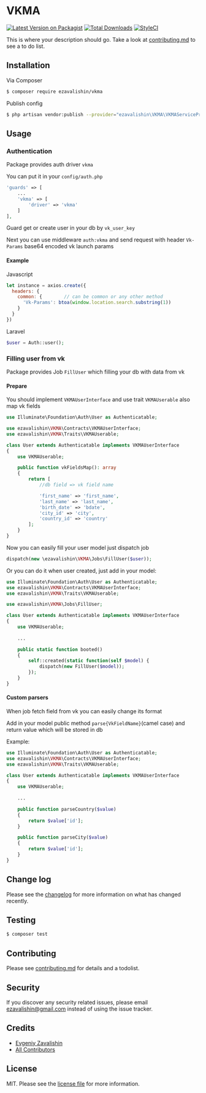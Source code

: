 # VKMA

[![Latest Version on Packagist][ico-version]][link-packagist]
[![Total Downloads][ico-downloads]][link-downloads]
[![StyleCI][ico-styleci]][link-styleci]

This is where your description should go. Take a look at [contributing.md](contributing.md) to see a to do list.

## Installation

Via Composer

``` bash
$ composer require ezavalishin/vkma
```

Publish config

``` bash
$ php artisan vendor:publish --provider="ezavalishin\VKMA\VKMAServiceProvider"
```

## Usage

### Authentication

Package provides auth driver `vkma`

You can put it in your `config/auth.php`

```php
'guards' => [
    ...
    'vkma' => [
        'driver' => 'vkma'
    ]
], 
```

Guard get or create user in your db by `vk_user_key`

Next you can use middleware `auth:vkma` and send request with header `Vk-Params` base64 encoded vk launch params

#### Example

Javascript
```javascript
let instance = axios.create({
  headers: {
    common: {        // can be common or any other method
      'Vk-Params': btoa(window.location.search.substring(1))
    }
  }
})
``` 

Laravel
```php
$user = Auth::user();
```


### Filling user from vk

Package provides Job `FillUser` which filling your db with data from vk

#### Prepare

You should implement `VKMAUserInterface` and use trait `VKMAUserable` also map vk fields

```php
use Illuminate\Foundation\Auth\User as Authenticatable;

use ezavalishin\VKMA\Contracts\VKMAUserInterface;
use ezavalishin\VKMA\Traits\VKMAUserable;

class User extends Authenticatable implements VKMAUserInterface
{
    use VKMAUserable;

    public function vkFieldsMap(): array
    {
        return [
            //db field => vk field name

            'first_name' => 'first_name',
            'last_name' => 'last_name',
            'birth_date' => 'bdate',
            'city_id' => 'city',
            'country_id' => 'country'
        ];
    }
}
```


Now you can easily fill your user model just dispatch job

```php
dispatch(new \ezavalishin\VKMA\Jobs\FillUser($user));
```  

Or you can do it when user created, just add in your model:

```php
use Illuminate\Foundation\Auth\User as Authenticatable;
use ezavalishin\VKMA\Contracts\VKMAUserInterface;
use ezavalishin\VKMA\Traits\VKMAUserable;

use ezavalishin\VKMA\Jobs\FillUser;

class User extends Authenticatable implements VKMAUserInterface
{
    use VKMAUserable;
    
    ...

    public static function booted()
    {
        self::created(static function(self $model) {
            dispatch(new FillUser($model));
        });
    }
}
```


#### Custom parsers

When job fetch field from vk you can easily change its format

Add in your model public method `parse{VkFieldName}`(camel case) and return value which will be stored in db

Example: 

```php
use Illuminate\Foundation\Auth\User as Authenticatable;
use ezavalishin\VKMA\Contracts\VKMAUserInterface;
use ezavalishin\VKMA\Traits\VKMAUserable;

class User extends Authenticatable implements VKMAUserInterface
{
    use VKMAUserable;
    
    ...

    public function parseCountry($value)
    {
        return $value['id'];
    }

    public function parseCity($value)
    {
        return $value['id'];
    }
}
```

## Change log

Please see the [changelog](changelog.md) for more information on what has changed recently.

## Testing

``` bash
$ composer test
```

## Contributing

Please see [contributing.md](contributing.md) for details and a todolist.

## Security

If you discover any security related issues, please email ezavalishin@gmail.com instead of using the issue tracker.

## Credits

- [Evgeniy Zavalishin][link-author]
- [All Contributors][link-contributors]

## License

MIT. Please see the [license file](license.md) for more information.


[ico-version]: https://img.shields.io/packagist/v/ezavalishin/vkma.svg?style=flat-square
[ico-downloads]: https://img.shields.io/packagist/dt/ezavalishin/vkma.svg?style=flat-square
[ico-styleci]: https://styleci.io/repos/292890838/shield

[link-packagist]: https://packagist.org/packages/ezavalishin/vkma
[link-downloads]: https://packagist.org/packages/ezavalishin/vkma
[link-styleci]: https://styleci.io/repos/292890838
[link-author]: https://github.com/ezavalishin
[link-contributors]: ../../contributors
